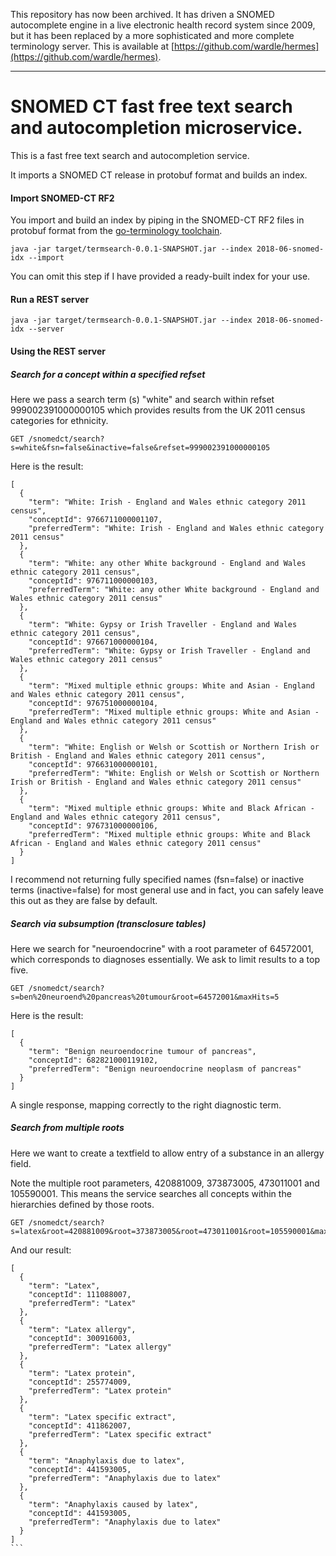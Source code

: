 This repository has now been archived. It has driven a SNOMED autocomplete engine in a live electronic health record system since 2009, but it has been replaced
by a more sophisticated and more complete terminology server. This is available at [https://github.com/wardle/hermes](https://github.com/wardle/hermes).

-----

# SNOMED CT fast free text search and autocompletion microservice.


This is a fast free text search and autocompletion service.

It imports a SNOMED CT release in protobuf format and builds an index. 


#### Import SNOMED-CT RF2

You import and build an index by piping in the SNOMED-CT RF2 files in protobuf format from the [go-terminology toolchain](https://github.com/wardle/go-terminology). 

```
java -jar target/termsearch-0.0.1-SNAPSHOT.jar --index 2018-06-snomed-idx --import
```

You can omit this step if I have provided a ready-built index for your use.

#### Run a REST server

```
java -jar target/termsearch-0.0.1-SNAPSHOT.jar --index 2018-06-snomed-idx --server
```

#### Using the REST server

##### Search for a concept within a specified refset

Here we pass a search term (s) "white" and search within refset 999002391000000105 which provides results from the UK 2011 census categories for ethnicity.

```
GET /snomedct/search?s=white&fsn=false&inactive=false&refset=999002391000000105
```

Here is the result:

```
[
  {
    "term": "White: Irish - England and Wales ethnic category 2011 census",
    "conceptId": 9766711000001107,
    "preferredTerm": "White: Irish - England and Wales ethnic category 2011 census"
  },
  {
    "term": "White: any other White background - England and Wales ethnic category 2011 census",
    "conceptId": 976711000000103,
    "preferredTerm": "White: any other White background - England and Wales ethnic category 2011 census"
  },
  {
    "term": "White: Gypsy or Irish Traveller - England and Wales ethnic category 2011 census",
    "conceptId": 976671000000104,
    "preferredTerm": "White: Gypsy or Irish Traveller - England and Wales ethnic category 2011 census"
  },
  {
    "term": "Mixed multiple ethnic groups: White and Asian - England and Wales ethnic category 2011 census",
    "conceptId": 976751000000104,
    "preferredTerm": "Mixed multiple ethnic groups: White and Asian - England and Wales ethnic category 2011 census"
  },
  {
    "term": "White: English or Welsh or Scottish or Northern Irish or British - England and Wales ethnic category 2011 census",
    "conceptId": 976631000000101,
    "preferredTerm": "White: English or Welsh or Scottish or Northern Irish or British - England and Wales ethnic category 2011 census"
  },
  {
    "term": "Mixed multiple ethnic groups: White and Black African - England and Wales ethnic category 2011 census",
    "conceptId": 976731000000106,
    "preferredTerm": "Mixed multiple ethnic groups: White and Black African - England and Wales ethnic category 2011 census"
  }
]
```
I recommend not returning fully specified names (fsn=false) or inactive terms (inactive=false) for most general use and in fact, you can safely leave this out as they are false by default.


##### Search via subsumption (transclosure tables) 

Here we search for "neuroendocrine" with a root parameter of 64572001, which corresponds to diagnoses essentially. We ask to limit results to a top five.

```
GET /snomedct/search?s=ben%20neuroend%20pancreas%20tumour&root=64572001&maxHits=5
```

Here is the result:

```
[
  {
    "term": "Benign neuroendocrine tumour of pancreas",
    "conceptId": 682821000119102,
    "preferredTerm": "Benign neuroendocrine neoplasm of pancreas"
  }
]
```

A single response, mapping correctly to the right diagnostic term.

##### Search from multiple roots

Here we want to create a textfield to allow entry of a substance in an allergy field. 

Note the multiple root parameters, 420881009, 373873005, 473011001 and 105590001. This means the service searches all concepts within the hierarchies defined by those roots.

```
GET /snomedct/search?s=latex&root=420881009&root=373873005&root=473011001&root=105590001&maxHits=6
```
And our result:

````
[
  {
    "term": "Latex",
    "conceptId": 111088007,
    "preferredTerm": "Latex"
  },
  {
    "term": "Latex allergy",
    "conceptId": 300916003,
    "preferredTerm": "Latex allergy"
  },
  {
    "term": "Latex protein",
    "conceptId": 255774009,
    "preferredTerm": "Latex protein"
  },
  {
    "term": "Latex specific extract",
    "conceptId": 411862007,
    "preferredTerm": "Latex specific extract"
  },
  {
    "term": "Anaphylaxis due to latex",
    "conceptId": 441593005,
    "preferredTerm": "Anaphylaxis due to latex"
  },
  {
    "term": "Anaphylaxis caused by latex",
    "conceptId": 441593005,
    "preferredTerm": "Anaphylaxis due to latex"
  }
]
```

